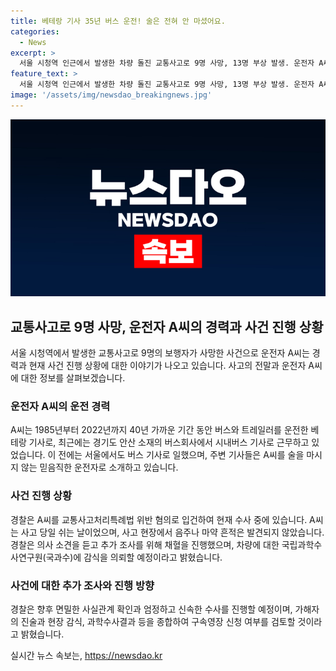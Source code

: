 ```yaml
---
title: 베테랑 기사 35년 버스 운전! 술은 전혀 안 마셨어요.
categories:
  - News
excerpt: >
  서울 시청역 인근에서 발생한 차량 돌진 교통사고로 9명 사망, 13명 부상 발생. 운전자 A씨는 1985년 이후 버스 및 트레일러 운전 경력이 있는 베테랑 기사. 경찰, A씨를 교통사고 처리특례법 위반 혐의로 수사 중. A씨는 소주 연면허 소지, 사고 후 술·마약 관련 측정 결과 음성. 조사 조속히 진행 중. 사고 당일 A씨는 쉬는 날이었으며, 사고 발생 당시 운전 중이었던 아내가 급발진 주장. 현재, 국과수에 차량 감식을 의뢰해 추가 조사 진행 중.
feature_text: >
  서울 시청역 인근에서 발생한 차량 돌진 교통사고로 9명 사망, 13명 부상 발생. 운전자 A씨는 1985년 이후 버스 및 트레일러 운전 경력이 있는 베테랑 기사. 경찰, A씨를 교통사고 처리특례법 위반 혐의로 수사 중. A씨는 소주 연면허 소지, 사고 후 술·마약 관련 측정 결과 음성. 조사 조속히 진행 중. 사고 당일 A씨는 쉬는 날이었으며, 사고 발생 당시 운전 중이었던 아내가 급발진 주장. 현재, 국과수에 차량 감식을 의뢰해 추가 조사 진행 중.
image: '/assets/img/newsdao_breakingnews.jpg'
---
```


<p><img src="/assets/img/newsdao_breakingnews.jpg" alt="pcversion 속보" /></p>

<h2 data-ke-size="size26">교통사고로 9명 사망, 운전자 A씨의 경력과 사건 진행 상황</h2>

<p data-ke-size="size16">서울 시청역에서 발생한 교통사고로 9명의 보행자가 사망한 사건으로 운전자 A씨는 경력과 현재 사건 진행 상황에 대한 이야기가 나오고 있습니다. 사고의 전말과 운전자 A씨에 대한 정보를 살펴보겠습니다.</p>

<h3>운전자 A씨의 운전 경력</h3>

<p data-ke-size="size16">A씨는 1985년부터 2022년까지 40년 가까운 기간 동안 버스와 트레일러를 운전한 베테랑 기사로, 최근에는 경기도 안산 소재의 버스회사에서 시내버스 기사로 근무하고 있었습니다. 이 전에는 서울에서도 버스 기사로 일했으며, 주변 기사들은 A씨를 술을 마시지 않는 믿음직한 운전자로 소개하고 있습니다.</p>

<h3>사건 진행 상황</h3>

<p data-ke-size="size16">경찰은 A씨를 교통사고처리특례법 위반 혐의로 입건하여 현재 수사 중에 있습니다. A씨는 사고 당일 쉬는 날이었으며, 사고 현장에서 음주나 마약 흔적은 발견되지 않았습니다. 경찰은 의사 소견을 듣고 추가 조사를 위해 채혈을 진행했으며, 차량에 대한 국립과학수사연구원(국과수)에 감식을 의뢰할 예정이라고 밝혔습니다.</p>

<h3>사건에 대한 추가 조사와 진행 방향</h3>

<p data-ke-size="size16">경찰은 향후 면밀한 사실관계 확인과 엄정하고 신속한 수사를 진행할 예정이며, 가해자의 진술과 현장 감식, 과학수사결과 등을 종합하여 구속영장 신청 여부를 검토할 것이라고 밝혔습니다.</p>
실시간 뉴스 속보는, <a href="https://newsdao.kr" rel="dofollow">https://newsdao.kr</a>


